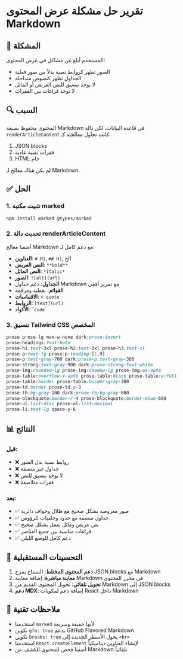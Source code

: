 # تقرير حل مشكلة عرض المحتوى Markdown

## 🔴 المشكلة

المستخدم أبلغ عن مشاكل في عرض المحتوى:
- الصور تظهر كروابط نصية بدلاً من صور فعلية
- الجداول تظهر كنصوص متداخلة
- لا يوجد تنسيق للنص العريض أو المائل
- لا توجد فراغات بين الفقرات

## 🔍 السبب

المحتوى محفوظ بصيغة Markdown في قاعدة البيانات، لكن دالة `renderArticleContent` كانت تحاول معالجته كـ:
1. JSON blocks
2. فقرات نصية عادية
3. HTML خام

لم يكن هناك معالج لـ Markdown.

## ✅ الحل

### 1. تثبيت مكتبة marked
```bash
npm install marked @types/marked
```

### 2. تحديث دالة renderArticleContent
أضفنا معالج Markdown مع دعم كامل لـ:
- **العناوين**: `# H1`, `## H2`, الخ
- **النص العريض**: `**bold**` 
- **النص المائل**: `*italic*`
- **الصور**: `![alt](url)`
- **الجداول**: دعم جداول Markdown مع تمرير أفقي
- **القوائم**: نقطية ومرقمة
- **الاقتباسات**: `> quote`
- **الروابط**: `[text](url)`
- **الأكواد**: `` `code` ``

### 3. تنسيق Tailwind CSS المخصص
```css
prose prose-lg max-w-none dark:prose-invert 
prose-headings:font-bold 
prose-h1:text-3xl prose-h2:text-2xl prose-h3:text-xl 
prose-p:text-lg prose-p:leading-[1.9] 
prose-p:text-gray-700 dark:prose-p:text-gray-300 
prose-strong:text-gray-900 dark:prose-strong:text-white 
prose-img:rounded-lg prose-img:shadow-lg prose-img:mx-auto 
prose-table:overflow-x-auto prose-table:block prose-table:w-full 
prose-table:border prose-table:border-gray-300 
prose-td:border prose-td:p-3 
prose-th:bg-gray-100 dark:prose-th:bg-gray-800 
prose-blockquote:border-r-4 prose-blockquote:border-blue-600 
prose-ul:list-disc prose-ol:list-decimal 
prose-li:text-lg space-y-6
```

## 📊 النتائج

### قبل:
- ❌ روابط نصية بدل الصور
- ❌ جداول غير منسقة
- ❌ لا يوجد تنسيق للنص
- ❌ فقرات متلاصقة

### بعد:
- ✅ صور معروضة بشكل صحيح مع ظلال وحواف دائرية
- ✅ جداول منسقة مع حدود وخلفيات للرؤوس
- ✅ نص عريض ومائل يعمل بشكل صحيح
- ✅ فراغات مناسبة بين جميع العناصر
- ✅ دعم كامل للوضع الليلي

## 🚀 التحسينات المستقبلية

1. **دعم المحتوى المختلط**: السماح بمزج JSON blocks مع Markdown
2. **معاينة مباشرة**: إضافة معاينة Markdown في محرر المحتوى
3. **تحويل تلقائي**: تحويل المحتوى القديم من Markdown إلى JSON blocks
4. **دعم MDX**: إضافة دعم لمكونات React داخل Markdown

## 📝 ملاحظات تقنية

- استخدمنا `marked` لأنها خفيفة وسريعة
- تكوين `gfm: true` يدعم GitHub Flavored Markdown
- تكوين `breaks: true` يحول الأسطر الجديدة إلى `<br>`
- استخدمنا `React.createElement` لإنشاء العناوين ديناميكياً
- أضفنا فحص للمحتوى للكشف عن Markdown تلقائياً 